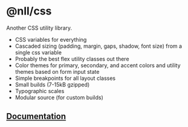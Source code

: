 # @nll/css

Another CSS utility library.

- CSS variables for everything
- Cascaded sizing (padding, margin, gaps, shadow, font size) from a single css variable
- Probably the best flex utility classes out there
- Color themes for primary, secondary, and accent colors and utility themes based on form input state
- Simple breakpoints for all layout classes
- Small builds (7-15kB gzipped)
- Typographic scales
- Modular source (for custom builds)

## [Documentation](https://nullpub.github.io/css)
